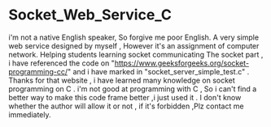 # Socket_Web_Service_C
i'm not a native English speaker, So forgive me poor English.
A very simple web service designed by myself , However it's an assignment  of computer network.
Helping students learning socket communicating
The socket part , i have referenced the code on "https://www.geeksforgeeks.org/socket-programming-cc/" and
i have marked  in "socket_server_simple_test.c" .
Thanks for that website , i have learned many knowledge on socket programming on C .
i'm not  good at programming with C , So i can't find a better way to make this code frame better ,i just used it .
I don't know whether the author will allow it or not , if it's forbidden ,Plz contact me immediately.
